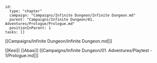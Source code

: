 
```RpgManager4
id: 
  type: "chapter"
  campaign: "Campaigns/Infinite Dungeon/Infinite Dungeon.md"
  parent: "Campaigns/Infinite Dungeon/01. Adventures/Prologue/Prologue.md"
  positionInParent: 1
tasks: []
```

[[Campaigns/Infinite Dungeon/Infinite Dungeon.md|]]

[[Kesi]]
[[Abasi]]
[[Campaigns/Infinite Dungeon/01. Adventures/Playtest - 1/Prologue.md|]]